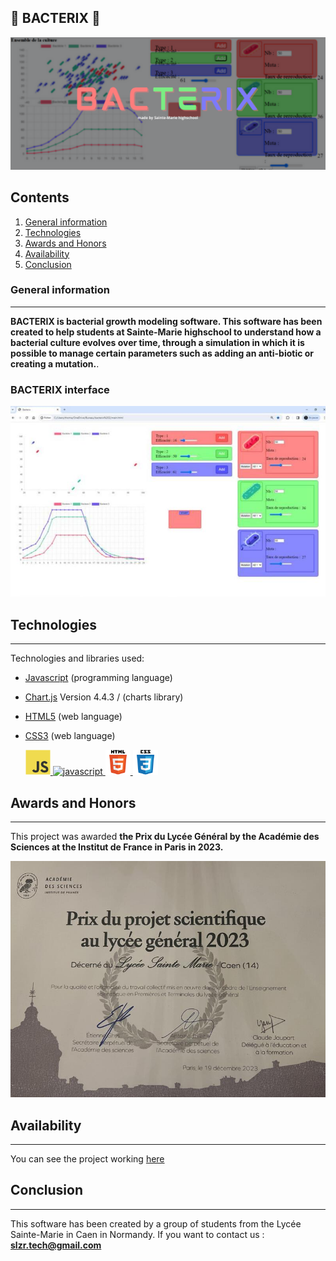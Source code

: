 ## 🦠 BACTERIX 🦠

<p align="center">
  <img src="https://github.com/StMa-Info-Tech/BACTERIX/blob/main/bacterix%202/image/BACTERIX_img.png" alt="title"/>
</p>

## Contents
1. [General information](#General-information)
2. [Technologies](#technologies)
3. [Awards and Honors](#Awards-and-Honors)
4. [Availability](#Availability)
5. [Conclusion](#Conclusion)
### General information
***
**BACTERIX is bacterial growth modeling software. This software has been created to help students at Sainte-Marie highschool to understand how a bacterial culture evolves over time, through a simulation in which it is possible to manage certain parameters such as adding an anti-biotic or creating a mutation.**.
### BACTERIX interface
<p align="center">
  <img src="https://github.com/StMa-Info-Tech/BACTERIX/blob/main/bacterix%202/image/interface.jpeg" alt="interface"/>
</p>

## Technologies
***
Technologies and libraries used:
* [Javascript](https://developer.mozilla.org/fr/docs/Web/JavaS) (programming language) 
* [Chart.js](https://www.chartjs.org/docs/latest/) Version 4.4.3 / (charts library)
* [HTML5](https://developer.mozilla.org/fr/docs/Glossary/HTML5) (web language) 
* [CSS3](https://developer.mozilla.org/fr/docs/Web/CSS/Reference) (web language) 

   <a href="https://developer.mozilla.org/en-US/docs/Web/JavaScript" target="_blank" rel="noreferrer"> <img src="https://raw.githubusercontent.com/devicons/devicon/master/icons/javascript/javascript-original.svg" alt="javascript" width="40" height="40"/> </a> <a href="https://www.chartjs.org/" target="_blank" rel="noreferrer"> <img src="https://datacorner.fr/wp-content/uploads/2017/04/chartjs.jpg" alt="javascript" width="40" height="40"/> </a> <a href="https://www.w3.org/html/" target="_blank" rel="noreferrer"> <img src="https://raw.githubusercontent.com/devicons/devicon/master/icons/html5/html5-original-wordmark.svg" alt="html5" width="40" height="40"/> </a> <a href="https://www.w3schools.com/css/" target="_blank" rel="noreferrer"> <img src="https://raw.githubusercontent.com/devicons/devicon/master/icons/css3/css3-original-wordmark.svg" alt="css3" width="40" height="40"/> </a>

## Awards and Honors
***
This project was awarded **the Prix du Lycée Général by the Académie des Sciences at the Institut de France in Paris in 2023.** 
<p align="center">
  <img src="bacterix 2/1706205649210.jpeg" alt="award"/>
</p>

## Availability
***
You can see the project working [here](url)

## Conclusion
***
This software has been created by a group of students from the Lycée Sainte-Marie in Caen in Normandy. If you want to contact us : 
**slzr.tech@gmail.com**
